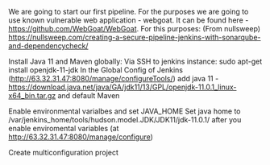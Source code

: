 We are going to start our first pipeline. For the purposes we are going to use known vulnerable web application - webgoat. It can be found here - https://github.com/WebGoat/WebGoat.
For this purposes:
(From nullsweep)
https://nullsweep.com/creating-a-secure-pipeline-jenkins-with-sonarqube-and-dependencycheck/

Install Java 11 and Maven globally:
Via SSH to jenkins instance:
sudo apt-get install openjdk-11-jdk
    In the Global Config of Jenkins (http://63.32.31.47:8080/manage/configureTools/) add java 11 - https://download.java.net/java/GA/jdk11/13/GPL/openjdk-11.0.1_linux-x64_bin.tar.gz and default Maven

Enable environmental varialbes and set JAVA_HOME
    Set java home to /var/jenkins_home/tools/hudson.model.JDK/JDK11/jdk-11.0.1/ after you enable enviromental variables (at http://63.32.31.47:8080/manage/configure)

Create multiconfiguration project